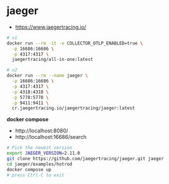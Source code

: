 # jaeger

- https://www.jaegertracing.io/

```sh
# v1
docker run --rm -it -e COLLECTOR_OTLP_ENABLED=true \
  -p 16686:16686 \
  -p 4317:4317 \
  jaegertracing/all-in-one:latest

# v2
docker run --rm --name jaeger \
  -p 16686:16686 \
  -p 4317:4317 \
  -p 4318:4318 \
  -p 5778:5778 \
  -p 9411:9411 \
  cr.jaegertracing.io/jaegertracing/jaeger:latest
```

**docker compose**

- http://localhost:8080/
- http://localhost:16686/search

```sh
# Pick the newest version
export JAEGER_VERSION=2.11.0
git clone https://github.com/jaegertracing/jaeger.git jaeger
cd jaeger/examples/hotrod
docker compose up
# press Ctrl-C to exit
```
